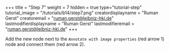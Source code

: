 +++
title = "Step 7"
weight = 7
hidden = true
type="tutorial-step"
tutorial_image = "/tutorials/b14/step7.png"
creatordisplayname = "Ruman Gerst"
creatoremail = "ruman.gerst@leibniz-hki.de"
lastmodifierdisplayname = "Ruman Gerst"
lastmodifieremail = "ruman.gerst@leibniz-hki.de"
+++

Add the new node next to the `Annotate with image properties` (red arrow 1) node and connect them (red arrow 2).